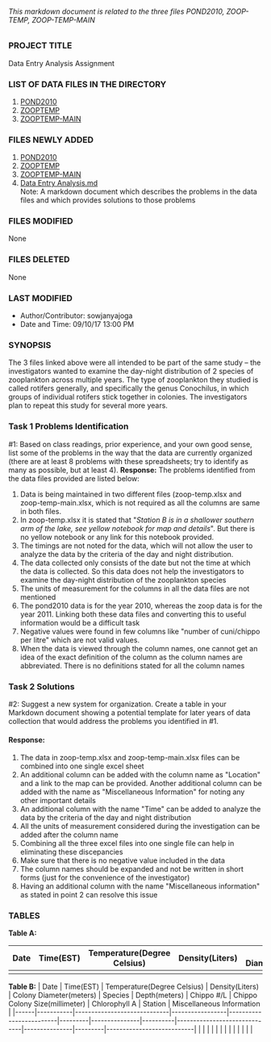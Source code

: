 ###### This markdown document is related to the three files POND2010, ZOOP-TEMP, ZOOP-TEMP-MAIN

### PROJECT TITLE
Data Entry Analysis Assignment

### LIST OF DATA FILES IN THE DIRECTORY
1. [POND2010](https://github.com/sowjanyajoga/IS-assignment/blob/master/Data%20Entry%20Analysis/pond2010.xlsx)
2. [ZOOPTEMP](https://github.com/sowjanyajoga/IS-assignment/blob/master/Data%20Entry%20Analysis/zoop%20-%20temp.xlsx)
3. [ZOOPTEMP-MAIN](https://github.com/sowjanyajoga/IS-assignment/blob/master/Data%20Entry%20Analysis/zoop%20-%20temp-main.xlsx)


### FILES NEWLY ADDED
1. [POND2010](https://github.com/sowjanyajoga/IS-assignment/blob/master/Data%20Entry%20Analysis/pond2010.xlsx)
2. [ZOOPTEMP](https://github.com/sowjanyajoga/IS-assignment/blob/master/Data%20Entry%20Analysis/zoop%20-%20temp.xlsx)
3. [ZOOPTEMP-MAIN](https://github.com/sowjanyajoga/IS-assignment/blob/master/Data%20Entry%20Analysis/zoop%20-%20temp-main.xlsx)
4. [Data Entry Analysis.md](https://github.com/sowjanyajoga/IS-assignment/blob/master/Data%20Entry%20Analysis/Data%20Entry%20Analysis.md)   
Note:  A markdown document which describes the problems in the data files and which provides solutions to those problems

### FILES MODIFIED
None

### FILES DELETED
None

### LAST MODIFIED
* Author/Contributor: sowjanyajoga  
* Date and Time: 09/10/17 13:00 PM

### SYNOPSIS
The 3 files linked above were all intended to be part of the same study – the investigators wanted to examine the day-night distribution of 2 species of zooplankton across multiple years. The type of zooplankton they studied is called rotifers generally, and specifically the genus Conochilus, in which groups of individual rotifers stick together in colonies. The investigators plan to repeat this study for several more years. 

### Task 1 Problems Identification
#1: Based on class readings, prior experience, and your own good sense, list some of the problems in the way that the data are currently organized (there are at least 8 problems with these spreadsheets; try to identify as many as possible, but at least 4).
**Response:** 
The problems identified from the data files provided are listed below:
1. Data is being maintained in two different files (zoop-temp.xlsx and zoop-temp-main.xlsx, which is not required as all the columns are same in both files.
2. In zoop-temp.xlsx it is stated that "_Station B is in a shallower southern arm of the lake, see yellow notebook for map and details_". But there is no yellow notebook or any link for this notebook provided.
3. The timings are not noted for the data, which will not allow the user to analyze the data by the criteria of the day and night distribution.
4. The data collected only consists of the date but not the time at which the data is collected. So this data does not help the investigators to examine the day-night distribution of the zooplankton species
4. The units of measurement for the columns in all the data files are not mentioned
5. The pond2010 data is for the year 2010, whereas the zoop data is for the year 2011. Linking both these data files and converting this to useful information would be a difficult task
7. Negative values were found in few columns like "number of cuni/chippo per litre" which are not valid values.
8. When the data is viewed through the column names, one cannot get an idea of the exact definition of the column as the column names are abbreviated. There is no definitions stated for all the column names

### Task 2 Solutions
#2: Suggest a new system for organization. Create a table in your Markdown document showing a potential template for later years of data collection that would address the problems you identified in #1.
#### **Response**:
1. The data in zoop-temp.xlsx and zoop-temp-main.xlsx files can be combined into one single excel sheet
2. An additional column can be added with the column name as "Location" and a link to the map can be provided. Another additional column can be added with the name as "Miscellaneous Information" for noting any other important details
3. An additional column with the name "Time" can be added to analyze the data by the criteria of the day and night distribution
4. All the units of measurement considered during the investigation can be added after the column name 
5. Combining all the three excel files into one single file can help in eliminating these discepancies
6. Make sure that there is no negative value included in the data
7. The column names should be expanded and not be written in short forms (just for the convenience of the investigator)
8. Having an additional column with the name "Miscellaneous information" as stated in point 2 can resolve this issue

### TABLES

**Table A:**  

| Date | Time(EST) | Temperature(Degree Celsius) | Density(Liters) | Colony Diameter(meters) | Species | Depth(meters) | Chippo #/L | Chippo Colony Size(millimeter) | Chlorophyll A | Station | Miscellaneous Information |
|------|-----------|-----------------------------|-----------------|-------------------------|---------|---------------|------------|--------------------------------|---------------|---------|---------------------------|
|      |           |                             |                 |                         |         |               |            |                                |               |         |                           |


**Table B:**
| Date | Time(EST) | Temperature(Degree Celsius) | Density(Liters) | Colony Diameter(meters) | Species | Depth(meters) | Chippo #/L | Chippo Colony Size(millimeter) | Chlorophyll A | Station | Miscellaneous Information |
|------|-----------|-----------------------------|-----------------|-------------------------|---------|---------------|----------|------------------------------|---------------|---------|---------------------------|
|      |           |                             |                 |                         |         |               |          |                              |               |         |                           |

